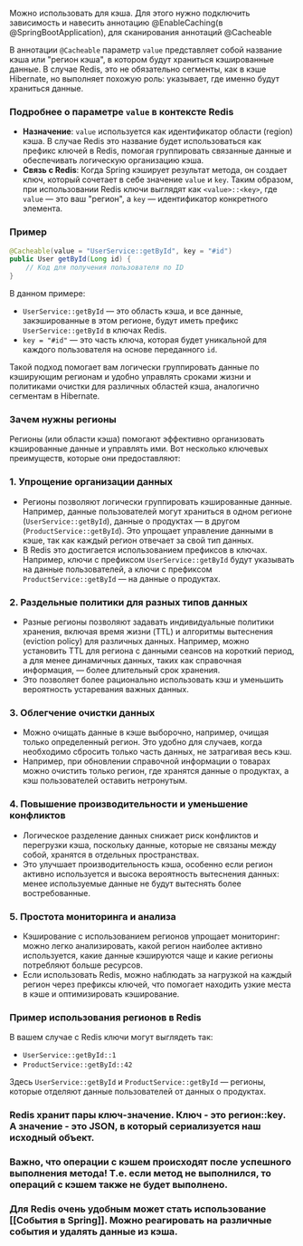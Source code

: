 Можно использовать для кэша. Для этого нужно подключить зависимость и навесить аннотацию @EnableCaching(в @SpringBootApplication), для сканирования аннотаций @Cacheable

В аннотации `@Cacheable` параметр `value` представляет собой название кэша или "регион кэша", в котором будут храниться кэшированные данные. В случае Redis, это не обязательно сегменты, как в кэше Hibernate, но выполняет похожую роль: указывает, где именно будут храниться данные.

### Подробнее о параметре `value` в контексте Redis

- **Назначение**: `value` используется как идентификатор области (region) кэша. В случае Redis это название будет использоваться как префикс ключей в Redis, помогая группировать связанные данные и обеспечивать логическую организацию кэша.
- **Связь с Redis**: Когда Spring кэширует результат метода, он создает ключ, который сочетает в себе значение `value` и `key`. Таким образом, при использовании Redis ключи выглядят как `<value>::<key>`, где `value` — это ваш "регион", а `key` — идентификатор конкретного элемента.
  
### Пример

```java
@Cacheable(value = "UserService::getById", key = "#id")
public User getById(Long id) {
    // Код для получения пользователя по ID
}
```

В данном примере:
- `UserService::getById` — это область кэша, и все данные, закэшированные в этом регионе, будут иметь префикс `UserService::getById` в ключах Redis.
- `key = "#id"` — это часть ключа, которая будет уникальной для каждого пользователя на основе переданного `id`.

Такой подход помогает вам логически группировать данные по кэширующим регионам и удобно управлять сроками жизни и политиками очистки для различных областей кэша, аналогично сегментам в Hibernate.

### Зачем нужны регионы
Регионы (или области кэша) помогают эффективно организовать кэшированные данные и управлять ими. Вот несколько ключевых преимуществ, которые они предоставляют:

### 1. **Упрощение организации данных**
   - Регионы позволяют логически группировать кэшированные данные. Например, данные пользователей могут храниться в одном регионе (`UserService::getById`), данные о продуктах — в другом (`ProductService::getById`). Это упрощает управление данными в кэше, так как каждый регион отвечает за свой тип данных.
   - В Redis это достигается использованием префиксов в ключах. Например, ключи с префиксом `UserService::getById` будут указывать на данные пользователей, а ключи с префиксом `ProductService::getById` — на данные о продуктах.

### 2. **Раздельные политики для разных типов данных**
   - Разные регионы позволяют задавать индивидуальные политики хранения, включая время жизни (TTL) и алгоритмы вытеснения (eviction policy) для различных данных. Например, можно установить TTL для региона с данными сеансов на короткий период, а для менее динамичных данных, таких как справочная информация, — более длительный срок хранения.
   - Это позволяет более рационально использовать кэш и уменьшить вероятность устаревания важных данных.

### 3. **Облегчение очистки данных**
   - Можно очищать данные в кэше выборочно, например, очищая только определенный регион. Это удобно для случаев, когда необходимо сбросить только часть данных, не затрагивая весь кэш.
   - Например, при обновлении справочной информации о товарах можно очистить только регион, где хранятся данные о продуктах, а кэш пользователей оставить нетронутым.

### 4. **Повышение производительности и уменьшение конфликтов**
   - Логическое разделение данных снижает риск конфликтов и перегрузки кэша, поскольку данные, которые не связаны между собой, хранятся в отдельных пространствах.
   - Это улучшает производительность кэша, особенно если регион активно используется и высока вероятность вытеснения данных: менее используемые данные не будут вытеснять более востребованные.

### 5. **Простота мониторинга и анализа**
   - Кэширование с использованием регионов упрощает мониторинг: можно легко анализировать, какой регион наиболее активно используется, какие данные кэшируются чаще и какие регионы потребляют больше ресурсов.
   - Если использовать Redis, можно наблюдать за нагрузкой на каждый регион через префиксы ключей, что помогает находить узкие места в кэше и оптимизировать кэширование.

### Пример использования регионов в Redis
В вашем случае с Redis ключи могут выглядеть так:

- `UserService::getById::1`
- `ProductService::getById::42`

Здесь `UserService::getById` и `ProductService::getById` — регионы, которые отделяют данные пользователей от данных о продуктах.

### Redis хранит пары ключ-значение. Ключ - это регион::key. А значение - это JSON, в который сериализуется наш исходный объект.

### Важно, что операции с кэшем происходят после успешного выполнения метода! Т.е. если метод не выполнился, то операций с кэшем также не будет выполнено.

### 

### Для Redis очень удобным может стать использование [[События в Spring]]. Можно реагировать на различные события и удалять данные из кэша.